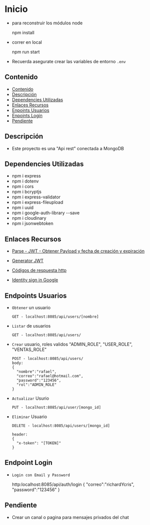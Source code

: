 # Inicio

- para reconstruir los módulos node

    npm install

- correr en local

    npm run start

- Recuerda asegurate crear las variables de entorno `.env`

## Contenido

- [Contenido](#contenido)
- [Descripción](#descripción)
- [Dependencies Utilizadas](#dependencies-utilizadas)
- [Enlaces Recursos](#enlaces-recursos)
- [Enpoints Usuarios](#endpoints-usuarios)
- [Enpoints Login](#endpoint-login)
- [Pendiente](#pendiente)

## Descripción

- Este proyecto es una "Api rest" conectada a MongoDB

## Dependencies Utilizadas

- npm i express
- npm i dotenv
- npm i cors
- npm i bcryptjs
- npm i express-validator
- npm i express-fileupload
- npm i uuid
- npm i google-auth-library --save
- npm i cloudinary
- npm i jsonwebtoken

## Enlaces Recursos

- [Parse - JWT - Obtener Payload y fecha de creación y expiración](https://gist.github.com/Klerith/44ee5349fa13699d9c5f1e82b3be040e)

- [Generator JWT](https://jwt.io/)

- [Códigos de respuesta http](https://developer.mozilla.org/es/docs/Web/HTTP/Status)

- [Identity sign in Google](https://developers.google.com/identity/sign-in/web)

## Endpoints Usuarios

- `Obtener` un usuario

      GET - localhost:8085/api/users/[nombre]

- `Listar` de usuarios

      GET - localhost:8085/api/users/

- `Crear` usuario, roles validos "ADMIN_ROLE", "USER_ROLE", "VENTAS_ROLE"

      POST - localhost:8085/api/users/
      body:
      {
        "nombre":"rafael",
        "correo":"rafael@hotmail.com",
        "password":"123456",
        "rol":"ADMIN_ROLE"
      }

- `Actualizar` Usurio

      PUT - localhost:8085/api/user/[mongo_id]

- `Eliminar` Usuario

      DELETE - localhost:8085/api/users/[mongo_id]

      header:
      {
        "x-token": "[TOKEN]"
      }

## Endpoint Login

- `Login con Email y Password`

    http:localhost:8085/api/auth/login
    {
      "correo":"richardYcris",
      "password":"123456"
    }

## Pendiente

- Crear un canal o pagina para mensajes privados del chat

